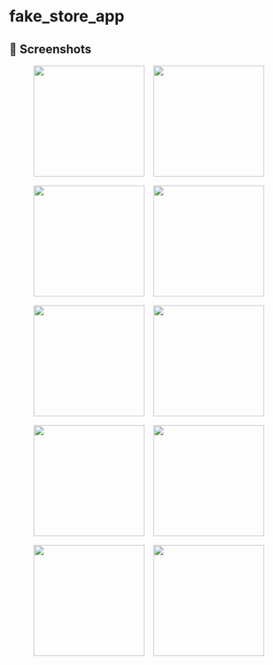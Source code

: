 # fake_store_app

## 📱 Screenshots

<div style="display: flex; flex-wrap: wrap; gap: 16px; justify-content: center;">

  <img src="./screenshots/img1.png" width="200"/>
  <img src="./screenshots/img2.png" width="200"/>
  <img src="./screenshots/img3.png" width="200"/>
  <img src="./screenshots/img4.png" width="200"/>
  <img src="./screenshots/img5.png" width="200"/>
  <img src="./screenshots/img6.png" width="200"/>
  <img src="./screenshots/img7.png" width="200"/>
  <img src="./screenshots/img9.png" width="200"/>
  <img src="./screenshots/img10.png" width="200"/>
  <img src="./screenshots/img11.png" width="200"/>

</div>
